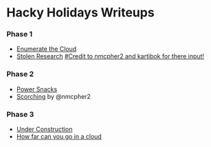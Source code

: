 # Hacky Holidays Writeups

<h3>Phase 1</h3>

<ul>
  <li><a href='https://github.com/AusCryptor82/Hacky-Holidays-Writeups/blob/main/Enumerate_The_Cloud.pdf'>Enumerate the Cloud</a></li>
  <li>
    <a href='https://github.com/AusCryptor82/Hacky-Holidays-Writeups/blob/main/Stolen%20Research.pdf'>Stolen Research</a> <u>#Credit to nmcpher2 and kartibok for there input!</u>     </li>
</ul>

<h3>Phase 2</h3>
<ul>
  <li><a href='https://github.com/AusCryptor82/Hacky-Holidays-Writeups/blob/main/Power%20Snacks.pdf'>Power Snacks</a>
  <li><a href='https://quiver-bramble-9a4.notion.site/Scorching-824b1af5f7b34230a5ddf975e9c9bcf1'>Scorching</a> by @nmcpher2 </li>
</ul>
<h3>Phase 3</h3>
<ul>
  <li><a href='https://github.com/AusCryptor82/Hacky-Holidays-Writeups/blob/main/Under%20Construction.pdf'>Under Construction</a></li>
  <li><a href='https://github.com/AusCryptor82/Hacky-Holidays-Writeups/blob/main/How_Far_Can_You_Go_In_A_Cloud.pdf'>How far can you go in a cloud</a>
</ul>

